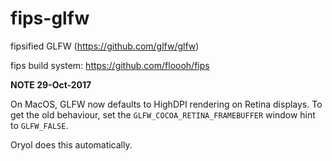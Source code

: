 fips-glfw
=========

fipsified GLFW (https://github.com/glfw/glfw)

fips build system: https://github.com/floooh/fips

**NOTE 29-Oct-2017**

On MacOS, GLFW now defaults to HighDPI rendering on Retina displays.
To get the old behaviour, set the ```GLFW_COCOA_RETINA_FRAMEBUFFER```
window hint to ```GLFW_FALSE```.

Oryol does this automatically.

